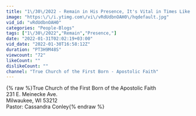 ```yaml
---
title: "1\/30\/2022 - Remain in His Presence, It's Vital in Times Like These\""
image: "https:\/\/i.ytimg.com\/vi\/vRdUdbnOAH0\/hqdefault.jpg"
vid_id: "vRdUdbnOAH0"
categories: "People-Blogs"
tags: ["1\/30\/2022","Remain","Presence,"]
date: "2022-01-31T02:02:19+03:00"
vid_date: "2022-01-30T16:58:12Z"
duration: "PT3H9M48S"
viewcount: "72"
likeCount: ""
dislikeCount: ""
channel: "True Church of the First Born - Apostolic Faith"
---
```

{% raw %}True Church of the First Born of the Apostolic Faith<br />231 E. Meinecke Ave. <br />Milwaukee, WI 53212<br />Pastor: Cassandra Conley{% endraw %}
